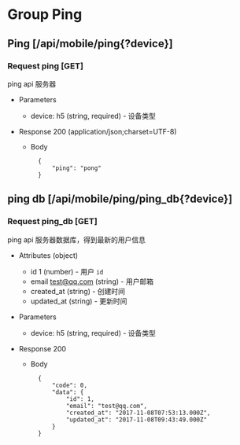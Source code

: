 # Group Ping

## Ping [/api/mobile/ping{?device}]

### Request ping [GET]
ping api 服务器

+ Parameters
    + device: h5 (string, required) - 设备类型

+ Response 200 (application/json;charset=UTF-8)

    + Body

            {
                "ping": "pong"
            }

## ping db [/api/mobile/ping/ping_db{?device}]
### Request ping_db [GET]
ping api 服务器数据库，得到最新的用户信息

+ Attributes (object)
    + id 1 (number) - 用户 `id`
    + email test@qq.com (string) - 用户邮箱
    + created_at (string) - 创建时间
    + updated_at (string) - 更新时间

+ Parameters
    + device: h5 (string, required) - 设备类型

+ Response 200
    + Body

            {
                "code": 0,
                "data": {
                    "id": 1,
                    "email": "test@qq.com",
                    "created_at": "2017-11-08T07:53:13.000Z",
                    "updated_at": "2017-11-08T09:43:49.000Z"
                }
            }
